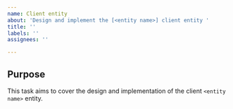 ```yaml
---
name: Client entity
about: 'Design and implement the [<entity name>] client entity '
title: ''
labels: ''
assignees: ''

---
```


## Purpose

This task aims to cover the design and implementation of the client `<entity name>` entity.
